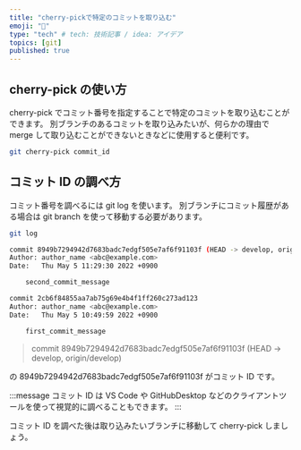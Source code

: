 ```yaml
---
title: "cherry-pickで特定のコミットを取り込む"
emoji: "🍒"
type: "tech" # tech: 技術記事 / idea: アイデア
topics: [git]
published: true
---
```


## cherry-pick の使い方

cherry-pick でコミット番号を指定することで特定のコミットを取り込むことができます。
別ブランチのあるコミットを取り込みたいが、何らかの理由で merge して取り込むことができないときなどに使用すると便利です。

```bash
git cherry-pick commit_id
```

## コミット ID の調べ方

コミット番号を調べるには git log を使います。
別ブランチにコミット履歴がある場合は git branch を使って移動する必要があります。

```bash
git log
```

```bash
commit 8949b7294942d7683badc7edgf505e7af6f91103f (HEAD -> develop, origin/develop)
Author: author_name <abc@example.com>
Date:   Thu May 5 11:29:30 2022 +0900

    second_commit_message

commit 2cb6f84855aa7ab75g69e4b4f1ff260c273ad123
Author: author_name <abc@example.com>
Date:   Thu May 5 10:49:59 2022 +0900

    first_commit_message
```

> commit 8949b7294942d7683badc7edgf505e7af6f91103f (HEAD -> develop, origin/develop)

の 8949b7294942d7683badc7edgf505e7af6f91103f がコミット ID です。

:::message
コミット ID は VS Code や GitHubDesktop などのクライアントツールを使って視覚的に調べることもできます。
:::

コミット ID を調べた後は取り込みたいブランチに移動して cherry-pick しましょう。
